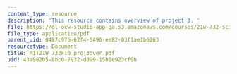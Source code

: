 ```yaml
---
content_type: resource
description: 'This resource contains overview of project 3. '
file: https://ol-ocw-studio-app-qa.s3.amazonaws.com/courses/21w-732-science-writing-and-new-media-fall-2010/43a982b58bc07932d09915b1e923cf9b_MIT21W_732F10_proj3over.pdf
file_type: application/pdf
parent_uid: 0487c975-62f4-5496-ee82-03f1ae1b6263
resourcetype: Document
title: MIT21W_732F10_proj3over.pdf
uid: 43a982b5-8bc0-7932-d099-15b1e923cf9b
---
```

